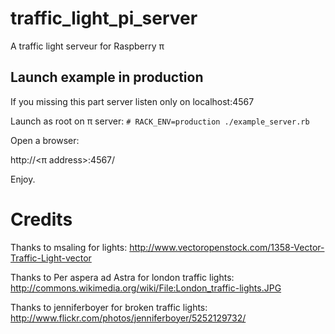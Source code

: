 traffic_light_pi_server
=======================

A traffic light serveur for Raspberry π

Launch example in production
----------------------------

If you missing this part server listen only on localhost:4567

Launch as root on π server:
```# RACK_ENV=production ./example_server.rb```

Open a browser:

http://<π address>:4567/

Enjoy.

Credits
=======

Thanks to msaling for lights:
http://www.vectoropenstock.com/1358-Vector-Traffic-Light-vector

Thanks to Per aspera ad Astra for london traffic lights:
http://commons.wikimedia.org/wiki/File:London_traffic-lights.JPG

Thanks to jenniferboyer for broken traffic lights:
http://www.flickr.com/photos/jenniferboyer/5252129732/
